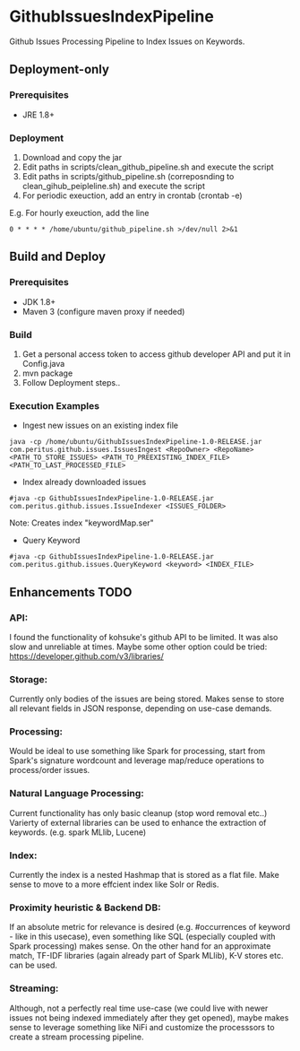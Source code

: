 # GithubIssuesIndexPipeline
Github Issues Processing Pipeline to Index Issues on Keywords.

## Deployment-only
### Prerequisites
* JRE 1.8+ 

### Deployment
1. Download and copy the jar 
2. Edit paths in scripts/clean_github_pipeline.sh and execute the script
3. Edit paths in scripts/github_pipeline.sh (correposnding to clean_gihub_peipleline.sh) and execute the script
4. For periodic exeuction, add an entry in crontab (crontab -e)

E.g. For hourly exeuction, add the line
```
0 * * * * /home/ubuntu/github_pipeline.sh >/dev/null 2>&1
```

## Build and Deploy
### Prerequisites

* JDK 1.8+ 
* Maven 3 (configure maven proxy if needed)

### Build
1. Get a personal access token to access github developer API and put it in Config.java
1. mvn package 
2. Follow Deployment steps..

### Execution Examples
* Ingest new issues on an existing index file
```
java -cp /home/ubuntu/GithubIssuesIndexPipeline-1.0-RELEASE.jar com.peritus.github.issues.IssuesIngest <RepoOwner> <RepoName> <PATH_TO_STORE_ISSUES> <PATH_TO_PREEXISTING_INDEX_FILE> <PATH_TO_LAST_PROCESSED_FILE>
```
* Index already downloaded issues
```
#java -cp GithubIssuesIndexPipeline-1.0-RELEASE.jar com.peritus.github.issues.IssueIndexer <ISSUES_FOLDER>
```
   Note: Creates index "keywordMap.ser"

* Query Keyword
```
#java -cp GithubIssuesIndexPipeline-1.0-RELEASE.jar com.peritus.github.issues.QueryKeyword <keyword> <INDEX_FILE>
```


## Enhancements TODO

### API: 
I found the functionality of kohsuke's github API to be limited. It was also slow and unreliable at times. Maybe some other option could be tried: https://developer.github.com/v3/libraries/

### Storage: 
Currently only bodies of the issues are being stored. Makes sense to store all relevant fields in JSON response, depending on use-case demands.

### Processing:
Would be ideal to use something like Spark for processing, start from Spark's signature wordcount and leverage map/reduce operations to process/order issues.

### Natural Language Processing:
Current functionality has only basic cleanup (stop word removal etc..) Varierty of external libraries can be used to enhance the extraction of keywords. (e.g. spark MLlib, Lucene)

### Index:
Currently the index is a nested Hashmap that is stored as a flat file.  Make sense to move to a more effcient index like Solr or Redis.

### Proximity heuristic & Backend DB:
If an absolute metric for relevance is desired (e.g. #occurrences of keyword - like in this usecase), even something like SQL (especially coupled with Spark processing) makes sense. On the other hand for an approximate match, TF-IDF libraries (again already part of Spark MLlib), K-V stores etc. can be used.  

### Streaming:
Although, not a perfectly real time use-case (we could live with newer issues not being indexed immediately after they get opened), maybe makes sense to leverage something like NiFi and customize the processsors to create a stream processing pipeline.

